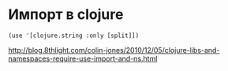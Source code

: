 Импорт в clojure
================

	(use '[clojure.string :only [split]])

http://blog.8thlight.com/colin-jones/2010/12/05/clojure-libs-and-namespaces-require-use-import-and-ns.html